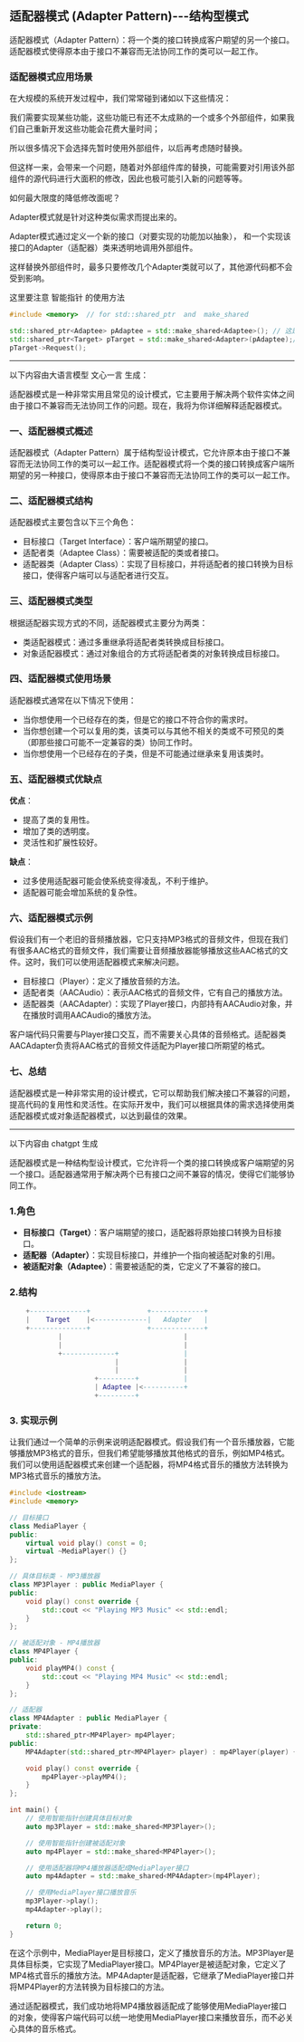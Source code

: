 ## 适配器模式 (Adapter Pattern)---结构型模式

适配器模式（Adapter Pattern）：将一个类的接口转换成客户期望的另一个接口。适配器模式使得原本由于接口不兼容而无法协同工作的类可以一起工作。


### 适配器模式应用场景

在大规模的系统开发过程中，我们常常碰到诸如以下这些情况：

我们需要实现某些功能，这些功能已有还不太成熟的一个或多个外部组件，如果我们自己重新开发这些功能会花费大量时间；

所以很多情况下会选择先暂时使用外部组件，以后再考虑随时替换。

但这样一来，会带来一个问题，随着对外部组件库的替换，可能需要对引用该外部组件的源代码进行大面积的修改，因此也极可能引入新的问题等等。

如何最大限度的降低修改面呢？

Adapter模式就是针对这种类似需求而提出来的。

Adapter模式通过定义一个新的接口（对要实现的功能加以抽象），
和一个实现该接口的Adapter（适配器）类来透明地调用外部组件。

这样替换外部组件时，最多只要修改几个Adapter类就可以了，其他源代码都不会受到影响。



这里要注意 智能指针 的使用方法
```cpp
#include <memory>  // for std::shared_ptr  and  make_shared

std::shared_ptr<Adaptee> pAdaptee = std::make_shared<Adaptee>(); // 这是没有参数的情况
std::shared_ptr<Target> pTarget = std::make_shared<Adapter>(pAdaptee);//()里面是传递的参数
pTarget->Request();
```



-------------
以下内容由大语言模型 文心一言 生成：


适配器模式是一种非常实用且常见的设计模式，它主要用于解决两个软件实体之间由于接口不兼容而无法协同工作的问题。现在，我将为你详细解释适配器模式。

### 一、适配器模式概述
适配器模式（Adapter Pattern）属于结构型设计模式，它允许原本由于接口不兼容而无法协同工作的类可以一起工作。适配器模式将一个类的接口转换成客户端所期望的另一种接口，使得原本由于接口不兼容而无法协同工作的类可以一起工作。

### 二、适配器模式结构
适配器模式主要包含以下三个角色：

 * 目标接口（Target Interface）：客户端所期望的接口。
 * 适配者类（Adaptee Class）：需要被适配的类或者接口。
 * 适配器类（Adapter Class）：实现了目标接口，并将适配者的接口转换为目标接口，使得客户端可以与适配者进行交互。

### 三、适配器模式类型
根据适配器实现方式的不同，适配器模式主要分为两类：

 * 类适配器模式：通过多重继承将适配者类转换成目标接口。
 * 对象适配器模式：通过对象组合的方式将适配者类的对象转换成目标接口。


### 四、适配器模式使用场景

适配器模式通常在以下情况下使用：

 * 当你想使用一个已经存在的类，但是它的接口不符合你的需求时。
 * 当你想创建一个可以复用的类，该类可以与其他不相关的类或不可预见的类（即那些接口可能不一定兼容的类）协同工作时。
 * 当你想使用一个已经存在的子类，但是不可能通过继承来复用该类时。


### 五、适配器模式优缺点

 **优点**：

 * 提高了类的复用性。
 * 增加了类的透明度。
 * 灵活性和扩展性较好。

 **缺点**：

 * 过多使用适配器可能会使系统变得凌乱，不利于维护。
 * 适配器可能会增加系统的复杂性。

### 六、适配器模式示例
假设我们有一个老旧的音频播放器，它只支持MP3格式的音频文件，但现在我们有很多AAC格式的音频文件，我们需要让音频播放器能够播放这些AAC格式的文件。这时，我们可以使用适配器模式来解决问题。

 * 目标接口（Player）：定义了播放音频的方法。
 * 适配者类（AACAudio）：表示AAC格式的音频文件，它有自己的播放方法。
 * 适配器类（AACAdapter）：实现了Player接口，内部持有AACAudio对象，并在播放时调用AACAudio的播放方法。


客户端代码只需要与Player接口交互，而不需要关心具体的音频格式。适配器类AACAdapter负责将AAC格式的音频文件适配为Player接口所期望的格式。

### 七、总结
适配器模式是一种非常实用的设计模式，它可以帮助我们解决接口不兼容的问题，提高代码的复用性和灵活性。在实际开发中，我们可以根据具体的需求选择使用类适配器模式或对象适配器模式，以达到最佳的效果。




----------------------

以下内容由 chatgpt 生成


适配器模式是一种结构型设计模式，它允许将一个类的接口转换成客户端期望的另一个接口。适配器通常用于解决两个已有接口之间不兼容的情况，使得它们能够协同工作。

### 1.角色

 * **目标接口（Target）**：客户端期望的接口，适配器将原始接口转换为目标接口。
 * **适配器（Adapter）**：实现目标接口，并维护一个指向被适配对象的引用。
 * **被适配对象（Adaptee）**：需要被适配的类，它定义了不兼容的接口。

### 2.结构

```lua
    +--------------+              +-------------+
    |    Target    |<-------------|   Adapter   |
    +--------------+              +-------------+
            |                              |
            |                              |
            +-------------+                |
                          |                |
                          |                |
                     +---------+           |
                     | Adaptee |<----------+
                     +---------+

```

### 3. 实现示例

让我们通过一个简单的示例来说明适配器模式。假设我们有一个音乐播放器，它能够播放MP3格式的音乐，但我们希望能够播放其他格式的音乐，例如MP4格式。我们可以使用适配器模式来创建一个适配器，将MP4格式音乐的播放方法转换为MP3格式音乐的播放方法。

```cpp
#include <iostream>
#include <memory>

// 目标接口
class MediaPlayer {
public:
    virtual void play() const = 0;
    virtual ~MediaPlayer() {}
};

// 具体目标类 - MP3播放器
class MP3Player : public MediaPlayer {
public:
    void play() const override {
        std::cout << "Playing MP3 Music" << std::endl;
    }
};

// 被适配对象 - MP4播放器
class MP4Player {
public:
    void playMP4() const {
        std::cout << "Playing MP4 Music" << std::endl;
    }
};

// 适配器
class MP4Adapter : public MediaPlayer {
private:
    std::shared_ptr<MP4Player> mp4Player;
public:
    MP4Adapter(std::shared_ptr<MP4Player> player) : mp4Player(player) {}

    void play() const override {
        mp4Player->playMP4();
    }
};

int main() {
    // 使用智能指针创建具体目标对象
    auto mp3Player = std::make_shared<MP3Player>();

    // 使用智能指针创建被适配对象
    auto mp4Player = std::make_shared<MP4Player>();

    // 使用适配器将MP4播放器适配成MediaPlayer接口
    auto mp4Adapter = std::make_shared<MP4Adapter>(mp4Player);

    // 使用MediaPlayer接口播放音乐
    mp3Player->play();
    mp4Adapter->play();

    return 0;
}

```

在这个示例中，MediaPlayer是目标接口，定义了播放音乐的方法。MP3Player是具体目标类，它实现了MediaPlayer接口。MP4Player是被适配对象，它定义了MP4格式音乐的播放方法。MP4Adapter是适配器，它继承了MediaPlayer接口并将MP4Player的方法转换为目标接口的方法。

通过适配器模式，我们成功地将MP4播放器适配成了能够使用MediaPlayer接口的对象，使得客户端代码可以统一地使用MediaPlayer接口来播放音乐，而不必关心具体的音乐格式。

